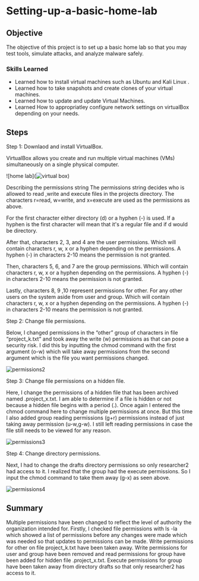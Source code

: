 # Setting-up-a-basic-home-lab

## Objective
The objective of this project is to set up a basic home lab so that you may test tools, simulate attacks, and analyze malware safely.


### Skills Learned

- Learned how to install virtual machines such as Ubuntu and Kali Linux .
- Learned how to take snapshots and create clones of your virtual machines.
- Learned how to update and update Virtual Machines.
- Learned How to appropriatley configure network settings on virtualBox depending on your needs.

## Steps

Step 1:
Downlaod and install VirtualBox.

VirtualBox allows you create and run multiple virtual machines (VMs) simultaneously on a single physical computer. 

![home lab](![virtual box](https://github.com/user-attachments/assets/b3395578-653e-4109-b868-6272013de321))


Describing the permissions string
The permissions string decides who is allowed to read ,write and execute files in the projects directory. The characters r=read, w=write, and x=execute are used as the permissions as above.

For the first character either directory (d) or a hyphen (-) is used. If a hyphen is the first character will mean that it's a regular file and if d would be directory.

After that, characters 2, 3, and 4 are the user permissions.  Which will contain characters r, w, x or a hyphen depending on the permissions. A hyphen (-) in characters 2-10 means the permission is not granted.

Then, characters 5, 6, and 7 are the group permissions. Which will contain characters r, w, x or a hyphen depending on the permissions. A hyphen (-) in characters 2-10 means the permission is not granted.

Lastly, characters 8, 9 ,10 represent permissions for other. For any other users on the system aside from user and group. Which will contain characters r, w, x or a hyphen depending on the permissions. A hyphen (-) in characters 2-10 means the permission is not granted.

Step 2:
Change file permissions.

Below, I changed permissions in the “other” group of characters in file “project_k.txt” and took away the write (w) permissions as that can pose a security risk. I did this by inputting the chmod command with the first argument (o-w) which will take away permissions from the second argument which is the file you want permissions changed.

![permissions2](https://github.com/VegaL101/File-permissions-lab./assets/166334918/64441a6d-b114-499f-a53d-e3c7a2745114)

Step 3:
Change file permissions on a hidden file.

Here, I change the permissions of a hidden file that has been archived named .project_x.txt. I am able to determine if a file is hidden or not because a hidden file begins with a period (.). Once again I entered the chmod command here to change multiple permissions at once. But this time I also added group reading permissions (g+r) permissions instead of just taking away permission (u-w,g-w). I still left reading permissions in case the file still needs to be viewed for any reason.

![permissions3](https://github.com/VegaL101/File-permissions-lab./assets/166334918/1f4a4e9c-20e5-43f6-80c9-53c4e8e32158)

Step 4:
Change directory permissions.

Next, I had to change the drafts directory permissions so only researcher2 had access to it. I realized that the group had the execute permissions. So I input the chmod command to take them away (g-x) as seen above.

![permissions4](https://github.com/VegaL101/File-permissions-lab./assets/166334918/b297a9a2-3b2b-4bb4-a678-d0f1b0d6af38)

## Summary
Multiple permissions have been changed to reflect the level of authority the organization intended for. Firstly, I checked file permissions with  ls -la which showed a list of permissions before any changes were made which was needed so that updates to permissions can be made.  Write permissions for other on file project_k.txt have been taken away.  Write permissions for user and group have been removed and read permissions for group have been added for hidden file .project_x.txt. Execute permissions for group have been taken away from directory drafts so that only researcher2 has access to it.



